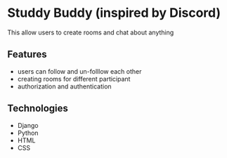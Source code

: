 # Studdy Buddy (inspired by Discord)
This allow users to create rooms and chat about anything

## Features 
- users can follow and un-folllow each other
- creating rooms for different participant
- authorization and authentication

## Technologies
- Django
- Python
- HTML
- CSS
